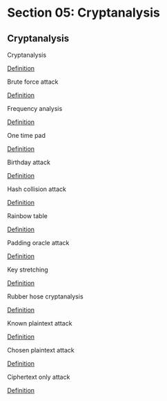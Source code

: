 # Section 05: Cryptanalysis

## Cryptanalysis
Cryptanalysis

[Definition](../definitions/definitions_C.md#cryptanalysis)

Brute force attack

[Definition](../definitions/definitions_B.md#brute-force-attack)

Frequency analysis

[Definition](../definitions/definitions_F.md#frequency-analysis)

One time pad

[Definition](../definitions/definitions_O.md#one-time-pad)

Birthday attack

[Definition](../definitions/definitions_B.md#birthday-attack)

Hash collision attack

[Definition](../definitions/definitions_H.md#hash-collision-attack)

Rainbow table

[Definition](../definitions/definitions_R.md#rainbow-table)

Padding oracle attack

[Definition](../definitions/definitions_P.md#padding-oracle-attack)

Key stretching

[Definition](../definitions/definitions_K.md#key-stretching)

Rubber hose cryptanalysis

[Definition](../definitions/definitions_R.md#rubber-hose-cryptanalysis)

Known plaintext attack

[Definition](../definitions/definitions_K.md#known-plaintext-attack)

Chosen plaintext attack

[Definition](../definitions/definitions_C.md#chosen-plaintext-attack)

Ciphertext only attack

[Definition](../definitions/definitions_C.md#ciphertext-only-attack)
